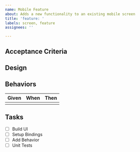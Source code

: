 ```yaml
---
name: Mobile Feature
about: Adds a new functionality to an existing mobile screen
title: 'feature: '
labels: screen, feature
assignees: ''

---
```

## Acceptance Criteria
<!-- A clear understanding of what the feature is supposed to do. -->

## Design
<!-- Include any design documents that show the desired screen. -->

## Behaviors
<!-- Enumerate the new behaviors being added. -->

| Given | When | Then |
|-------|------|------|
|       |      |      |

## Tasks
- [ ] Build UI
- [ ] Setup Bindings
- [ ] Add Behavior
- [ ] Unit Tests
